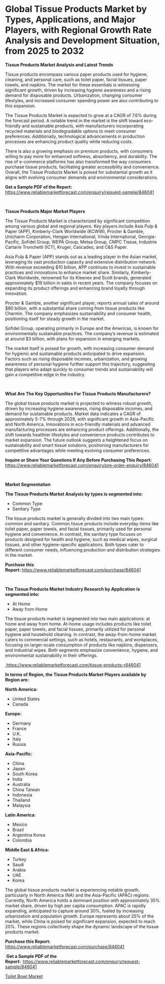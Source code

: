 <p><h1>Global Tissue Products Market by Types, Applications, and Major Players, with Regional Growth Rate Analysis and Development Situation, from 2025 to 2032</h1></p><p><strong>Tissue Products Market Analysis and Latest Trends</strong></p>
<p><p>Tissue products encompass various paper products used for hygiene, cleaning, and personal care, such as toilet paper, facial tissues, paper towels, and napkins. The market for these essentials is witnessing significant growth, driven by increasing hygiene awareness and a rising demand for disposable products. Urbanization, changing consumer lifestyles, and increased consumer spending power are also contributing to this expansion.</p><p>The Tissue Products Market is expected to grow at a CAGR of 7.6% during the forecast period. A notable trend in the market is the shift toward eco-friendly and sustainable products, with manufacturers incorporating recycled materials and biodegradable options to meet consumer preferences. Additionally, technological advancements in production processes are enhancing product quality while reducing costs.</p><p>There is also a growing emphasis on premium products, with consumers willing to pay more for enhanced softness, absorbency, and durability. The rise of e-commerce platforms has also transformed the way consumers purchase tissue products, facilitating greater accessibility and convenience. Overall, the Tissue Products Market is poised for substantial growth as it aligns with evolving consumer demands and environmental considerations.</p></p>
<p><strong>Get a Sample PDF of the Report:&nbsp;</strong> <a href="https://www.reliablemarketforecast.com/enquiry/request-sample/846041?utm_campaign=1840&utm_medium=2&utm_source=Github&utm_content=ia&utm_term=08022025&utm_id=tissue-products">https://www.reliablemarketforecast.com/enquiry/request-sample/846041</a></p>
<p>&nbsp;</p>
<p><strong>Tissue Products Major Market Players</strong></p>
<p><p>The Tissue Products Market is characterized by significant competition among various global and regional players. Key players include Asia Pulp & Paper (APP), Kimberly-Clark Worldwide (KCWW), Procter & Gamble, Unicharm Corporation, Hengan International, Vinda International, Georgia-Pacific, Sofidel Group, WEPA Group, Metsa Group, CMPC Tissue, Industrie Cartarie Tronchetti (ICT), Kruger, Cascades, and C&S Paper. </p><p>Asia Pulp & Paper (APP) stands out as a leading player in the Asian market, leveraging its vast production capacity and extensive distribution network. With revenue exceeding $10 billion, APP continues to invest in sustainable practices and innovations to enhance market share. Similarly, Kimberly-Clark Worldwide, renowned for its Kleenex and Scott brands, generated approximately $19 billion in sales in recent years. The company focuses on expanding its product offerings and enhancing brand loyalty through innovation.</p><p>Procter & Gamble, another significant player, reports annual sales of around $80 billion, with a substantial share coming from tissue products like Charmin. The company emphasizes sustainability and consumer health, positioning itself for steady growth in the market.</p><p>Sofidel Group, operating primarily in Europe and the Americas, is known for environmentally sustainable practices. The company’s revenue is estimated at around $3 billion, with plans for expansion in emerging markets.</p><p>The market itself is poised for growth, with increasing consumer demand for hygienic and sustainable products anticipated to drive expansion. Factors such as rising disposable incomes, urbanization, and growing awareness of personal hygiene further support this trajectory, suggesting that players who adapt quickly to consumer trends and sustainability will gain a competitive edge in the industry.</p></p>
<p>&nbsp;</p>
<p><strong>What Are The Key Opportunities For Tissue Products Manufacturers?</strong></p>
<p><p>The global tissue products market is projected to witness robust growth, driven by increasing hygiene awareness, rising disposable incomes, and demand for sustainable products. Market data indicates a CAGR of approximately 5-7% through 2028, with significant growth in Asia-Pacific and North America. Innovations in eco-friendly materials and advanced manufacturing processes are enhancing product offerings. Additionally, the shift towards healthier lifestyles and convenience products contributes to market expansion. The future outlook suggests a heightened focus on sustainability and smart tissue solutions, positioning manufacturers for competitive advantages while meeting evolving consumer preferences.</p></p>
<p><strong>Inquire or Share Your Questions If Any Before Purchasing This Report:</strong> <a href="https://www.reliablemarketforecast.com/enquiry/pre-order-enquiry/846041?utm_campaign=1840&utm_medium=2&utm_source=Github&utm_content=ia&utm_term=08022025&utm_id=tissue-products">https://www.reliablemarketforecast.com/enquiry/pre-order-enquiry/846041</a></p>
<p>&nbsp;</p>
<p><strong>Market Segmentation</strong></p>
<p><strong>The Tissue Products Market Analysis by types is segmented into:</strong></p>
<p><ul><li>Common Type</li><li>Sanitary Type</li></ul></p>
<p><p>The tissue products market is generally divided into two main types: common and sanitary. Common tissue products include everyday items like toilet paper, paper towels, and facial tissues, primarily used for personal hygiene and convenience. In contrast, the sanitary type focuses on products designed for health and hygiene, such as medical wipes, surgical tissues, and other hygiene-specific applications. Both types cater to different consumer needs, influencing production and distribution strategies in the market.</p></p>
<p><strong>Purchase this Report:&nbsp;</strong><a href="https://www.reliablemarketforecast.com/purchase/846041?utm_campaign=1840&utm_medium=2&utm_source=Github&utm_content=ia&utm_term=08022025&utm_id=tissue-products">https://www.reliablemarketforecast.com/purchase/846041</a></p>
<p>&nbsp;</p>
<p><strong>The Tissue Products Market Industry Research by Application is segmented into:</strong></p>
<p><ul><li>At Home</li><li>Away from Home</li></ul></p>
<p><p>The tissue products market is segmented into two main applications: at home and away from home. At-home usage includes products like toilet paper, paper towels, and facial tissues, primarily utilized for personal hygiene and household cleaning. In contrast, the away-from-home market caters to commercial settings, such as hotels, restaurants, and workplaces, focusing on larger-scale consumption of products like napkins, dispensers, and industrial wipes. Both segments emphasize convenience, hygiene, and environmental sustainability in their offerings.</p></p>
<p><a href="https://www.reliablemarketforecast.com/tissue-products-r846041?utm_campaign=1840&utm_medium=2&utm_source=Github&utm_content=ia&utm_term=08022025&utm_id=tissue-products">&nbsp;https://www.reliablemarketforecast.com/tissue-products-r846041</a></p>
<p><strong>In terms of Region, the Tissue Products Market Players available by Region are:</strong></p>
<p>
    <p> <strong> North America: </strong>
        <ul>
            <li>United States</li>
            <li>Canada</li>
        </ul>
        </p> 
    <p> <strong> Europe: </strong>
        <ul>
            <li>Germany</li>
            <li>France</li>
            <li>U.K.</li>
            <li>Italy</li>
            <li>Russia</li>
        </ul>
        </p> 
    <p> <strong> Asia-Pacific: </strong>
        <ul>
            <li>China</li>
            <li>Japan</li>
            <li>South Korea</li>
            <li>India</li>
            <li>Australia</li>
            <li>China Taiwan</li>
            <li>Indonesia</li>
            <li>Thailand</li>
            <li>Malaysia</li>
        </ul>
        </p> 
    <p> <strong> Latin America: </strong>
        <ul>
            <li>Mexico</li>
            <li>Brazil</li>
            <li>Argentina Korea</li>
            <li>Colombia</li>
        </ul>
        </p> 
    <p> <strong> Middle East & Africa: </strong>
        <ul>
            <li>Turkey</li>
            <li>Saudi</li>
            <li>Arabia</li>
            <li>UAE</li>
            <li>Korea</li>
        </ul>
    </p>
    </p>
<p><p>The global tissue products market is experiencing notable growth, particularly in North America (NA) and the Asia-Pacific (APAC) regions. Currently, North America holds a dominant position with approximately 35% market share, driven by high per capita consumption. APAC is rapidly expanding, anticipated to capture around 30%, fueled by increasing urbanization and population growth. Europe represents about 25% of the market, while China is poised for significant expansion, expected to reach 20%. These regions collectively shape the dynamic landscape of the tissue products market.</p></p>
<p><strong>Purchase this Report: </strong><a href="https://www.reliablemarketforecast.com/purchase/846041?utm_campaign=1840&utm_medium=2&utm_source=Github&utm_content=ia&utm_term=08022025&utm_id=tissue-products">https://www.reliablemarketforecast.com/purchase/846041</a></p>
<p>&nbsp;<strong>Get a Sample PDF of the Report:&nbsp;&nbsp;</strong><a href="https://www.reliablemarketforecast.com/enquiry/request-sample/846041?utm_campaign=1840&utm_medium=2&utm_source=Github&utm_content=ia&utm_term=08022025&utm_id=tissue-products">https://www.reliablemarketforecast.com/enquiry/request-sample/846041</a></p>
<p><strong></strong></p>
<p><p><a href="https://github.com/vimar16th/Market-Research-Report-List-7/blob/main/toilet-bowl-market.md?utm_campaign=1840&utm_medium=2&utm_source=Github&utm_content=ia&utm_term=08022025&utm_id=tissue-products">Toilet Bowl Market</a></p></p>